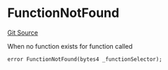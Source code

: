 # FunctionNotFound
[Git Source](https://github.com/thrackle-io/aquifi-rules-v1/blob/06b5ee57ef76bd8520d1cb281fa59f1af36b76f1/src/client/token/handler/diamond/HandlerDiamond.sol)

When no function exists for function called


```solidity
error FunctionNotFound(bytes4 _functionSelector);
```

